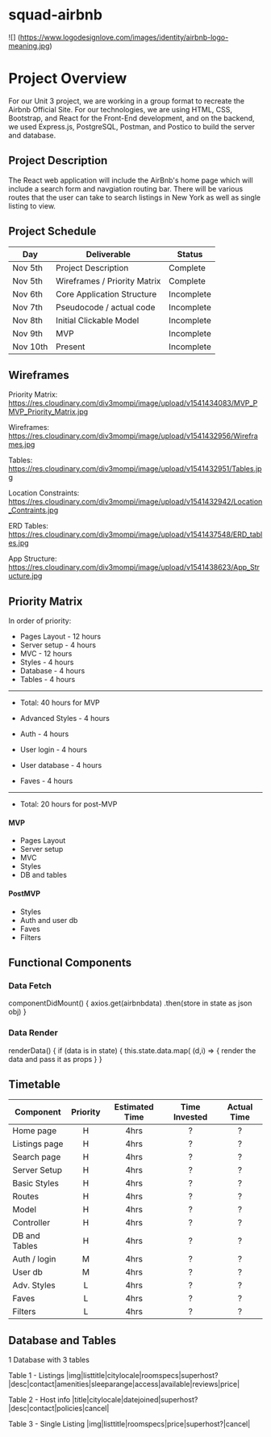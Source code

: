 
# squad-airbnb
![] (https://www.logodesignlove.com/images/identity/airbnb-logo-meaning.jpg)

# Project Overview
For our Unit 3 project, we are working in a group format to recreate the Airbnb Official Site. For our technologies, we are using HTML, CSS, Bootstrap, and React for the Front-End development, and on the backend, we used Express.js, PostgreSQL, Postman, and Postico to build the server and database.


## Project Description

The React web application will include the AirBnb's home page which will include a search form and navgiation routing bar. There will be various routes that the user can take to search listings in New York as well as single listing to view. 


## Project Schedule

|  Day   | Deliverable          | Status
|--------|----------------------| ----------|
|Nov 5th | Project Description  | Complete
|Nov 5th | Wireframes / Priority Matrix | Complete
|Nov 6th | Core Application Structure   | Incomplete
|Nov 7th | Pseudocode / actual code | Incomplete
|Nov 8th | Initial Clickable Model  | Incomplete
|Nov 9th | MVP | Incomplete
|Nov 10th| Present | Incomplete


## Wireframes

Priority Matrix:
https://res.cloudinary.com/div3mompi/image/upload/v1541434083/MVP_PMVP_Priority_Matrix.jpg

Wireframes:
https://res.cloudinary.com/div3mompi/image/upload/v1541432956/Wireframes.jpg

Tables:
https://res.cloudinary.com/div3mompi/image/upload/v1541432951/Tables.jpg

Location Constraints: 
https://res.cloudinary.com/div3mompi/image/upload/v1541432942/Location_Contraints.jpg

ERD Tables:
https://res.cloudinary.com/div3mompi/image/upload/v1541437548/ERD_tables.jpg

App Structure:
https://res.cloudinary.com/div3mompi/image/upload/v1541438623/App_Structure.jpg


## Priority Matrix

In order of priority:

- Pages Layout - 12 hours
- Server setup - 4 hours
- MVC - 12 hours
- Styles - 4 hours
- Database - 4 hours
- Tables - 4 hours
-------
- Total: 40 hours for MVP

- Advanced Styles - 4 hours
- Auth - 4 hours
- User login - 4 hours
- User database - 4 hours
- Faves - 4 hours
-----------
- Total: 20 hours for post-MVP


#### MVP

- Pages Layout
- Server setup
- MVC
- Styles
- DB and tables

#### PostMVP

- Styles
- Auth and user db
- Faves
- Filters


## Functional Components

### Data Fetch

componentDidMount() {
  axios.get(airbnbdata)
    .then(store in state as json obj)
    }

### Data Render

renderData() {
if (data is in state) {
this.state.data.map( (d,i) => {
render the data and pass it as props
  }
}

## Timetable

| Component    | Priority | Estimated Time | Time Invested | Actual Time |
| ------------ | :------: |  :-----------: | :------------: | :---------: |
| Home page    | H  | 4hrs | ? | ?  |
| Listings page | H | 4hrs | ? | ? |
| Search page | H | 4hrs | ? | ? |
| Server Setup | H  | 4hrs| ? | ? |
| Basic Styles | H  | 4hrs| ? | ? |
| Routes | H | 4hrs | ? | ? |
| Model | H | 4hrs | ? | ?
| Controller | H | 4hrs | ? | ?
| DB and Tables | H  | 4hrs | ? | ?
| Auth / login  | M  | 4hrs | ?  | ?
| User db       | M  | 4hrs | ?  |  ?
| Adv. Styles  | L | 4hrs | ? | ?
| Faves        | L  | 4hrs | ? | ?
| Filters | L | 4hrs | ? | ?


## Database and Tables

1 Database with 3 tables

Table 1  -  Listings
|img|listtitle|citylocale|roomspecs|superhost?|desc|contact|amenities|sleeparange|access|available|reviews|price|

Table 2 - Host info
|title|citylocale|datejoined|superhost?|desc|contact|policies|cancel|

Table 3 - Single Listing
|img|listtitle|roomspecs|price|superhost?|cancel|
